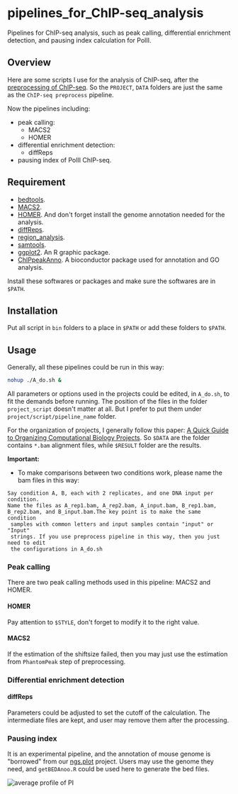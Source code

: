 pipelines_for_ChIP-seq_analysis
===============================

Pipelines for ChIP-seq analysis, such as peak calling, differential enrichment
detection, and pausing index calculation for PolII.

## Overview

Here are some scripts I use for the analysis of ChIP-seq, after the [preprocessing of ChIP-seq](https://github.com/shenlab-sinai/chip-seq_preprocess). So the `PROJECT`, `DATA` folders are just the same as the `ChIP-seq preprocess` pipeline.

Now the pipelines including:
+ peak calling:
  + MACS2
  + HOMER
+ differential enrichment detection:
  + diffReps
+ pausing index of PolII ChIP-seq.

## Requirement

+ [bedtools](https://github.com/arq5x/bedtools2).
+ [MACS2](https://github.com/taoliu/MACS).
+ [HOMER](http://homer.salk.edu/homer/ngs/index.html). And don't forget install the genome annotation needed for the analysis.
+ [diffReps](https://code.google.com/p/diffreps/).
+ [region_analysis](https://github.com/shenlab-sinai/region_analysis).
+ [samtools](http://samtools.sourceforge.net/).
+ [ggplot2](http://cran.r-project.org/web/packages/ggplot2/index.html). An R graphic package.
+ [ChIPpeakAnno](http://www.bioconductor.org/packages/release/bioc/html/ChIPpeakAnno.html). A bioconductor package used for annotation and GO analysis.

Install these softwares or packages and make sure the softwares are in `$PATH`.

## Installation

Put all script in `bin` folders to a place in `$PATH` or add these folders to `$PATH`.

## Usage

Generally, all these pipelines could be run in this way:

```bash
nohup ./A_do.sh &
```

All parameters or options used in the projects could be edited, in `A_do.sh`, to fit the demands before running.
The position of the files in the folder `project_script` doesn't matter at all. But I prefer to put them under `project/script/pipeline_name` folder.

For the organization of projects, I generally follow this paper: [A Quick Guide to Organizing Computational Biology Projects](http://www.ploscompbiol.org/article/info%3Adoi%2F10.1371%2Fjournal.pcbi.1000424). So `$DATA` are the folder contains `*.bam` alignment files, while `$RESULT` folder are the results.

**Important:**

+ To make comparisons between two conditions work, please name the bam files in this way:
```
Say condition A, B, each with 2 replicates, and one DNA input per condition.
Name the files as A_rep1.bam, A_rep2.bam, A_input.bam, B_rep1.bam,
B_rep2.bam, and B_input.bam.The key point is to make the same condition
 samples with common letters and input samples contain "input" or "Input"
 strings. If you use preprocess pipeline in this way, then you just need to edit
 the configurations in A_do.sh
```

### Peak calling

There are two peak calling methods used in this pipeline: MACS2 and HOMER.

#### HOMER

Pay attention to `$STYLE`, don't forget to modify it to the right value.

#### MACS2

If the estimation of the shiftsize failed, then you may just use the estimation from
`PhantomPeak` step of preprocessing.

### Differential enrichment detection
#### diffReps

Parameters could be adjusted to set the cutoff of the calculation. The intermediate
files are kept, and user may remove them after the processing.

### Pausing index

It is an experimental pipeline, and the annotation of mouse genome is "borrowed"
from our [ngs.plot](https://code.google.com/p/ngsplot/) project. Users may use the
genome they need, and `getBEDAnoo.R` could be used here to generate the bed files.

![average profile of PI](https://raw.githubusercontent.com/shenlab-sinai/pipelines_for_ChIP-seq_analysis/master/PolII_pausing_index/PI.png "average profile of PI")
